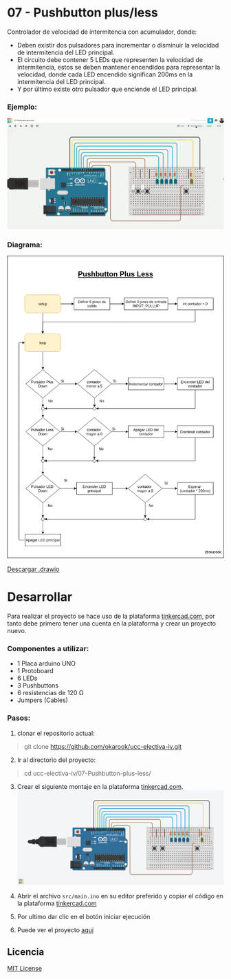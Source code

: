 # 07 - Pushbutton plus/less

Controlador de velocidad de intermitencia con acumulador, donde:
- Deben existir dos pulsadores para incrementar o disminuir la velocidad de intermitencia del LED principal.
- El circuito debe contener 5 LEDs que representen la velocidad de intermitencia, estos se deben mantener encendidos para representar la velocidad, donde cada LED encendido significan 200ms en la intermitencia del LED principal.
- Y por último existe otro pulsador que enciende el LED principal.

### Ejemplo:
![Ejemplo](./assets/operation.gif)

### Diagrama:
![Diagrama](./assets/diagram.png)

[Descargar .drawio](./assets/diagram.drawio)

# Desarrollar

Para realizar el proyecto se hace uso de la plataforma [tinkercad.com](https://www.tinkercad.com/), por tanto debe primero tener una cuenta en la plataforma y crear un proyecto nuevo.

### Componentes a utilizar:
- 1 Placa arduino UNO
- 1 Protoboard
- 6 LEDs
- 3 Pushbuttons
- 6 resistencias de 120 Ω
- Jumpers (Cables)

### Pasos:
1. clonar el repositorio actual:
  > git clone https://github.com/okarook/ucc-electiva-iv.git

2. Ir al directorio del proyecto:
  > cd ucc-electiva-iv/07-Pushbutton-plus-less/

3. Crear el siguiente montaje en la plataforma [tinkercad.com](https://www.tinkercad.com/).
![Circuito](./assets/circuitAssembly.png)

4. Abrir el archivo `src/main.ino` en su editor preferido y copiar el código en la plataforma [tinkercad.com](https://www.tinkercad.com/)

5. Por ultimo dar clic en el botón iniciar ejecución

6. Puede ver el proyecto [aquí](https://www.tinkercad.com/things/h7mXmbDPp0L)

## Licencia
[MIT License](./../LICENSE)
